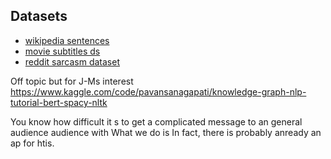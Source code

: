 

## Datasets

* [wikipedia sentences]()
* [movie subtitles ds](https://www.kaggle.com/datasets/adiamaan/movie-subtitle-dataset)
* [reddit sarcasm dataset](https://www.kaggle.com/datasets/danofer/sarcasm)


Off topic but for J-Ms interest https://www.kaggle.com/code/pavansanagapati/knowledge-graph-nlp-tutorial-bert-spacy-nltk


You know how difficult it s to get a complicated message to an general audience audience with
What we do is 
In fact, there is probably anready an ap for htis. 

